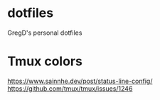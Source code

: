 # dotfiles
GregD's personal dotfiles

# Tmux colors
https://www.sainnhe.dev/post/status-line-config/
https://github.com/tmux/tmux/issues/1246

